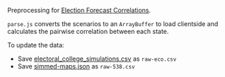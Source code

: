 Preprocessing for [Election Forecast Correlations](https://roadtolarissa.com/forecast-correlation/).

`parse.js` converts the scenarios to an `ArrayBuffer` to load clientside and calculates the pairwise correlation between each state. 


To update the data:

- Save [electoral_college_simulations.csv](https://projects.economist.com/us-2020-forecast/president) as `raw-eco.csv`
- Save [simmed-maps.json](https://projects.fivethirtyeight.com/trump-biden-election-map/simmed-maps.json) as `raw-538.csv`
